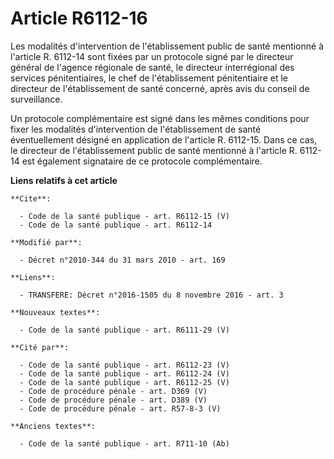 # Article R6112-16

Les modalités d'intervention de l'établissement public de santé mentionné à l'article R. 6112-14 sont fixées par un protocole
signé par le directeur général de l'agence régionale de santé, le directeur interrégional des services pénitentiaires, le
chef de l'établissement pénitentiaire et le directeur de l'établissement de santé concerné, après avis du conseil de
surveillance. 

Un protocole complémentaire est signé dans les mêmes conditions pour fixer les modalités d'intervention de l'établissement de
santé éventuellement désigné en application de l'article R. 6112-15. Dans ce cas, le directeur de l'établissement public de
santé mentionné à l'article R. 6112-14 est également signataire de ce protocole complémentaire.

**Liens relatifs à cet article**

	**Cite**:

	  - Code de la santé publique - art. R6112-15 (V)
	  - Code de la santé publique - art. R6112-14

	**Modifié par**:

	  - Décret n°2010-344 du 31 mars 2010 - art. 169

	**Liens**:

	  - TRANSFERE: Décret n°2016-1505 du 8 novembre 2016 - art. 3

	**Nouveaux textes**:

	  - Code de la santé publique - art. R6111-29 (V)

	**Cité par**:

	  - Code de la santé publique - art. R6112-23 (V)
	  - Code de la santé publique - art. R6112-24 (V)
	  - Code de la santé publique - art. R6112-25 (V)
	  - Code de procédure pénale - art. D369 (V)
	  - Code de procédure pénale - art. D389 (V)
	  - Code de procédure pénale - art. R57-8-3 (V)

	**Anciens textes**:

	  - Code de la santé publique - art. R711-10 (Ab)
